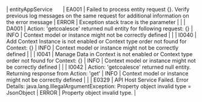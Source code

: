 | entityAppService &nbsp; &nbsp; &nbsp; | EA001 | Failed to process entity request {}. Verify previous log messages on the same request for additional information on the error message | ERROR | Exception stack trace is the parameter |
| | DA001 | Action: 'getcoalesce' returned null entity for following request: {} | INFO | Context model or instance might not be correctly defined |
| | I0040 | Add Context Instance is not enabled or Context type order not found for Context: {} | INFO | Context model or instance might not be correctly defined |
| | I0041 | Manage Data in Context is not enabled or Context type order not found for Context: {} | INFO | Context model or instance might not be correctly defined |
| | I0042 | Action: 'getcoalesce' returned null entity. Returning response from Action: 'get' | INFO | Context model or instance might not be correctly defined |
| | E0329 | API Host Service Failed. Error Details: java.lang.IllegalArgumentException: Property object invalid type = JsonObject | ERROR | Property object invalid type. |